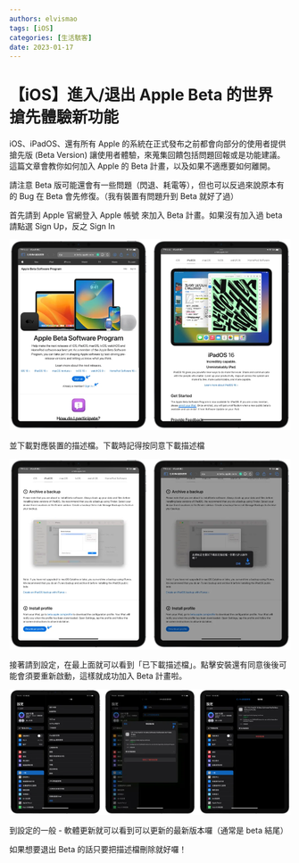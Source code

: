 ```yaml
---
authors: elvismao
tags: [iOS]
categories: [生活駭客]
date: 2023-01-17
---
```


# 【iOS】進入/退出 Apple Beta 的世界 搶先體驗新功能

iOS、iPadOS、還有所有 Apple 的系統在正式發布之前都會向部分的使用者提供搶先版 (Beta Version) 讓使用者體驗，來蒐集回饋包括問題回報或是功能建議。這篇文章會教你如何加入 Apple 的 Beta 計畫，以及如果不適應要如何離開。

請注意 Beta 版可能還會有一些問題（閃退、耗電等），但也可以反過來說原本有的 Bug 在 Beta 會先修復。（我有裝置有問題升到 Beta 就好了過）

首先請到 Apple 官網登入 Apple 帳號 來加入 Beta 計畫。如果沒有加入過 beta 請點選 Sign Up，反之 Sign In

![登入](apple-beta-sign.webp)

並下載對應裝置的描述檔。下載時記得按同意下載描述檔

![下載描述檔](apple-beta-download.webp)

接著請到設定，在最上面就可以看到「已下載描述檔」。點擊安裝還有同意後後可能會須要重新啟動，這樣就成功加入 Beta 計畫啦。

![安裝](apple-beta-install.webp)

到設定的一般 - 軟體更新就可以看到可以更新的最新版本囉（通常是 beta 結尾）

如果想要退出 Beta 的話只要把描述檔刪除就好囉！
